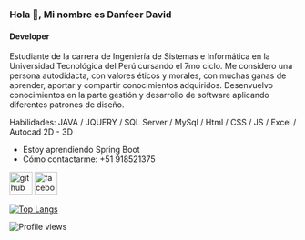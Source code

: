 ### Hola 👋, Mi nombre es Danfeer David
#### Developer

Estudiante de la carrera de Ingeniería de Sistemas e Informática en la Universidad Tecnológica del Perú cursando el 7mo ciclo. Me considero una persona autodidacta, con valores éticos y morales, con muchas ganas de aprender, aportar y compartir conocimientos adquiridos. Desenvuelvo conocimientos en la parte gestión y desarrollo de software aplicando diferentes patrones de diseño.

Habilidades: JAVA / JQUERY / SQL Server / MySql / Html / CSS / JS / Excel / Autocad 2D - 3D
- Estoy aprendiendo Spring Boot
- Cómo contactarme: +51 918521375

[<img src='https://cdn.jsdelivr.net/npm/simple-icons@3.0.1/icons/github.svg' alt='github' height='40'>](https://github.com/SantiagoDevFull)  [<img src='https://cdn.jsdelivr.net/npm/simple-icons@3.0.1/icons/facebook.svg' alt='facebook' height='40'>](https://www.facebook.com/balbin.santiago.danfeer)  

[![Top Langs](https://github-readme-stats.vercel.app/api/top-langs/?username=SantiagoDevFull)](https://github.com/anuraghazra/github-readme-stats)

![Profile views](https://gpvc.arturio.dev/SantiagoDevFull)  
